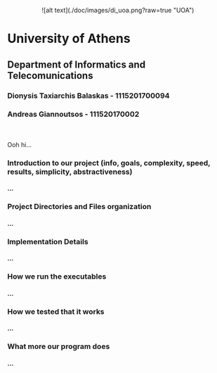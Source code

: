 
<p style="text-align: center;">
    ![alt text](./doc/images/di_uoa.png?raw=true "UOA")
    <h1>University of Athens</h1>
    <h2>Department of Informatics and Telecomunications</h2>
</p>

<h3>Dionysis Taxiarchis Balaskas - 1115201700094</h3>
<h3>Andreas Giannoutsos - 111520170002</h3>
<br>
<br>
Ooh hi...

<h3>Introduction to our project (info, goals, complexity, speed, results, simplicity, abstractiveness)</h3>
<h4>...</h4>
<h3>Project Directories and Files organization</h3>
<h4>...</h4>
<h3>Implementation Details</h3>
<h4>...</h4>
<h3>How we run the executables</h3>
<h4>...</h4>
<h3>How we tested that it works</h3>
<h4>...</h4>
<h3>What more our program does</h3>
<h4>...</h4>


